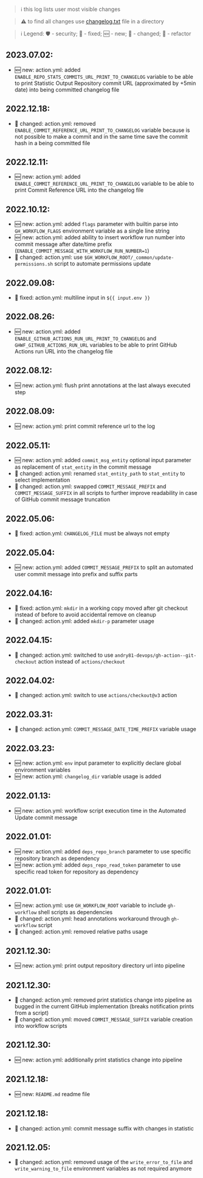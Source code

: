 > :information_source: this log lists user most visible changes

> :warning: to find all changes use [changelog.txt](https://github.com/andry81-devops/gh-action--accum-inpage-downloads/tree/HEAD/changelog.txt) file in a directory

> :information_source: Legend: :shield: - security; :wrench: - fixed; :new: - new; :pencil: - changed; :twisted_rightwards_arrows: - refactor

## 2023.07.02:
* :new: new: action.yml: added `ENABLE_REPO_STATS_COMMITS_URL_PRINT_TO_CHANGELOG` variable to be able to print Statistic Output Repository commit URL (approximated by +5min date) into being committed changelog file

## 2022.12.18:
* :pencil: changed: action.yml: removed `ENABLE_COMMIT_REFERENCE_URL_PRINT_TO_CHANGELOG` variable because is not possible to make a commit and in the same time save the commit hash in a being committed file

## 2022.12.11:
* :new: new: action.yml: added `ENABLE_COMMIT_REFERENCE_URL_PRINT_TO_CHANGELOG` variable to be able to print Commit Reference URL into the changelog file

## 2022.10.12:
* :new: new: action.yml: added `flags` parameter with builtin parse into `GH_WORKFLOW_FLAGS` environment variable as a single line string
* :new: new: action.yml: added ability to insert workflow run number into commit message after date/time prefix (`ENABLE_COMMIT_MESSAGE_WITH_WORKFLOW_RUN_NUMBER=1`)
* :pencil: changed: action.yml: use `$GH_WORKFLOW_ROOT/_common/update-permissions.sh` script to automate permissions update

## 2022.09.08:
* :wrench: fixed: action.yml: multiline input in `${{ input.env }}`

## 2022.08.26:
* :new: new: action.yml: added `ENABLE_GITHUB_ACTIONS_RUN_URL_PRINT_TO_CHANGELOG` and `GHWF_GITHUB_ACTIONS_RUN_URL` variables to be able to print GitHub Actions run URL into the changelog file

## 2022.08.12:
* :new: new: action.yml: flush print annotations at the last always executed step

## 2022.08.09:
* :new: new: action.yml: print commit reference url to the log

## 2022.05.11:
* :new: new: action.yml: added `commit_msg_entity` optional input parameter as replacement of `stat_entity` in the commit message
* :pencil: changed: action.yml: renamed `stat_entity_path` to `stat_entity` to select implementation
* :pencil: changed: action.yml: swapped `COMMIT_MESSAGE_PREFIX` and `COMMIT_MESSAGE_SUFFIX` in all scripts to further improve readability in case of GitHub commit message truncation

## 2022.05.06:
* :wrench: fixed: action.yml: `CHANGELOG_FILE` must be always not empty

## 2022.05.04:
* :new: new: action.yml: added `COMMIT_MESSAGE_PREFIX` to split an automated user commit message into prefix and suffix parts

## 2022.04.16:
* :wrench: fixed: action.yml: `mkdir` in a working copy moved after git checkout instead of before to avoid accidental remove on cleanup
* :pencil: changed: action.yml: added `mkdir-p` parameter usage

## 2022.04.15:
* :pencil: changed: action.yml: switched to use `andry81-devops/gh-action--git-checkout` action instead of `actions/checkout`

## 2022.04.02:
* :pencil: changed: action.yml: switch to use `actions/checkout@v3` action

## 2022.03.31:
* :pencil: changed: action.yml: `COMMIT_MESSAGE_DATE_TIME_PREFIX` variable usage

## 2022.03.23:
* :new: new: action.yml: `env` input parameter to explicitly declare global environment variables
* :new: new: action.yml: `changelog_dir` variable usage is added

## 2022.01.13:
* :new: new: action.yml: workflow script execution time in the Automated Update commit message

## 2022.01.01:
* :new: new: action.yml: added `deps_repo_branch` parameter to use specific repository branch as dependency
* :new: new: action.yml: added `deps_repo_read_token` parameter to use specific read token for repository as dependency

## 2022.01.01:
* :new: new: action.yml: use `GH_WORKFLOW_ROOT` variable to include `gh-workflow` shell scripts as dependencies
* :pencil: changed: action.yml: head annotations workaround through `gh-workflow` script
* :pencil: changed: action.yml: removed relative paths usage

## 2021.12.30:
* :new: new: action.yml: print output repository directory url into pipeline

## 2021.12.30:
* :pencil: changed: action.yml: removed print statistics change into pipeline as bugged in the current GitHub implementation (breaks notification prints from a script)
* :pencil: changed: action.yml: moved `COMMIT_MESSAGE_SUFFIX` variable creation into workflow scripts

## 2021.12.30:
* :new: new: action.yml: additionally print statistics change into pipeline

## 2021.12.18:
* :new: new: `README.md` readme file

## 2021.12.18:
* :pencil: changed: action.yml: commit message suffix with changes in statistic

## 2021.12.05:
* :pencil: changed: action.yml: removed usage of the `write_error_to_file` and `write_warning_to_file` environment variables as not required anymore
